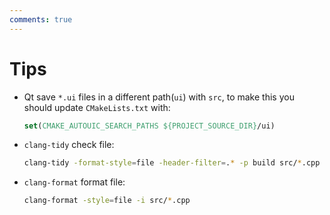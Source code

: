 ```yaml
---
comments: true
---
```


# Tips

- Qt save `*.ui` files in a different path(`ui`) with `src`, to make this you should update `CMakeLists.txt` with:

  ```cmake
  set(CMAKE_AUTOUIC_SEARCH_PATHS ${PROJECT_SOURCE_DIR}/ui)
  ```

- `clang-tidy` check file:

  ```bash
  clang-tidy -format-style=file -header-filter=.* -p build src/*.cpp -- -I ./include
  ```

- `clang-format` format file:

  ```bash
  clang-format -style=file -i src/*.cpp
  ```